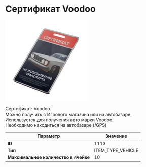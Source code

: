 # Сертификат Voodoo

![Item Image](../img/1113.webp?raw=true)

Сертификат: Voodoo<br>Можно получить с Игрового магазина или на автобазаре.<br>Используется для получения авто марки Voodoo.<br>Необходимо находиться на автобазаре (/GPS)


| Параметр | Значение |
|----------|----------|
| **ID** | 1113 |
| **Тип** | ITEM_TYPE_VEHICLE |
| **Максимальное количество в ячейке** | 10 |


